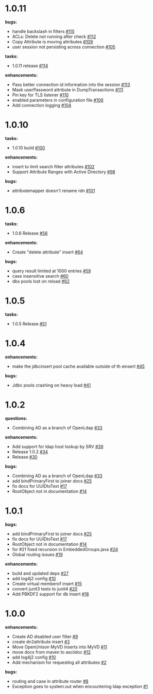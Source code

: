 # 1.0.11

**bugs:**
 - handle backslash in filters [\#115](https://github.com/TremoloSecurity/MyVirtualDirectory/issues/115)
 - ACLs: Delete not running after check [\#112](https://github.com/TremoloSecurity/MyVirtualDirectory/issues/112)
 - Copy Attribute is moving attributes [\#109](https://github.com/TremoloSecurity/MyVirtualDirectory/issues/109)
 - user session not persisting across connection [\#105](https://github.com/TremoloSecurity/MyVirtualDirectory/issues/105)

**tasks:**
 - 1.0.11 release [\#114](https://github.com/TremoloSecurity/MyVirtualDirectory/issues/114)

**enhancements:**
 - Pass better connection id information into the session [\#113](https://github.com/TremoloSecurity/MyVirtualDirectory/issues/113)
 - Mask userPassword attribute in DumpTransactions [\#111](https://github.com/TremoloSecurity/MyVirtualDirectory/issues/111)
 - Pin key for TLS listener [\#110](https://github.com/TremoloSecurity/MyVirtualDirectory/issues/110)
 - enabled parameters in configuration file [\#106](https://github.com/TremoloSecurity/MyVirtualDirectory/issues/106)
 - Add connection logging [\#104](https://github.com/TremoloSecurity/MyVirtualDirectory/issues/104)

# 1.0.10

**tasks:**
 - 1.0.10 build [\#100](https://github.com/TremoloSecurity/MyVirtualDirectory/issues/100)

**enhancements:**
 - insert to limit search filter attributes [\#102](https://github.com/TremoloSecurity/MyVirtualDirectory/issues/102)
 - Support Attribute Ranges with Active Directory [\#98](https://github.com/TremoloSecurity/MyVirtualDirectory/issues/98)

**bugs:**
 - attributemapper doesn't rename rdn [\#101](https://github.com/TremoloSecurity/MyVirtualDirectory/issues/101)


# 1.0.6

**tasks:**
 - 1.0.6 Release [\#56](https://github.com/TremoloSecurity/MyVirtualDirectory/issues/56)

**enhancements:**
 - Create "delete attribute" insert [\#64](https://github.com/TremoloSecurity/MyVirtualDirectory/issues/64)

**bugs:**
 - query result limited at 1000 entries [\#59](https://github.com/TremoloSecurity/MyVirtualDirectory/issues/59)
 - case insensitive search [\#60](https://github.com/TremoloSecurity/MyVirtualDirectory/issues/60)
 - dbs pools lost on reload [\#62](https://github.com/TremoloSecurity/MyVirtualDirectory/issues/62)

# 1.0.5

**tasks:**
 - 1.0.5 Release [\#51](https://github.com/TremoloSecurity/MyVirtualDirectory/issues/51)

# 1.0.4

**enhancements:**
 - make the jdbcinsert pool cache available outside of th einsert [\#45](https://github.com/TremoloSecurity/MyVirtualDirectory/issues/45)

**bugs:**
 - Jdbc pools crashing on heavy load [\#41](https://github.com/TremoloSecurity/MyVirtualDirectory/issues/41)


# 1.0.2
**questions:**
 - Combining AD as a branch of OpenLdap [\#33](https://github.com/TremoloSecurity/MyVirtualDirectory/issues/33)

**enhancements:**
 - Add support for ldap host lookup by SRV [\#39](https://github.com/TremoloSecurity/MyVirtualDirectory/issues/39)
 - Release 1.0.2 [\#34](https://github.com/TremoloSecurity/MyVirtualDirectory/issues/34)
 - Release [\#30](https://github.com/TremoloSecurity/MyVirtualDirectory/issues/30)

**bugs:**
 - Combining AD as a branch of OpenLdap [\#33](https://github.com/TremoloSecurity/MyVirtualDirectory/issues/33)
 - add bindPrimaryFirst to joiner docs [\#25](https://github.com/TremoloSecurity/MyVirtualDirectory/issues/25)
 - fix docs for UUIDtoText [\#17](https://github.com/TremoloSecurity/MyVirtualDirectory/issues/17)
 - RootObject not in documentation [\#14](https://github.com/TremoloSecurity/MyVirtualDirectory/issues/14)


# 1.0.1
**bugs:**
 - add bindPrimaryFirst to joiner docs [\#25](https://github.com/TremoloSecurity/MyVirtualDirectory/issues/25)
 - fix docs for UUIDtoText [\#17](https://github.com/TremoloSecurity/MyVirtualDirectory/issues/17)
 - RootObject not in documentation [\#14](https://github.com/TremoloSecurity/MyVirtualDirectory/issues/14)
 - for #21 fixed recursion in EmbeddedGroups.java [\#24](https://github.com/TremoloSecurity/MyVirtualDirectory/pull/24)
 - Global routing issues [\#19](https://github.com/TremoloSecurity/MyVirtualDirectory/issues/19)

**enhancements:**
 - build and updated deps [\#27](https://github.com/TremoloSecurity/MyVirtualDirectory/issues/27)
 - add log4j2 config [\#10](https://github.com/TremoloSecurity/MyVirtualDirectory/issues/10)
 - Create virtual memberof insert [\#15](https://github.com/TremoloSecurity/MyVirtualDirectory/issues/15)
 - convert junit3 tests to junit4 [\#20](https://github.com/TremoloSecurity/MyVirtualDirectory/issues/20)
 - Add PBKDF2 support for db insert [\#18](https://github.com/TremoloSecurity/MyVirtualDirectory/issues/18)

# 1.0.0
**enhancements:**
 - Create AD disabled user filter [\#9](https://github.com/TremoloSecurity/MyVirtualDirectory/issues/9)
 - create dn2attribute insert [\#3](https://github.com/TremoloSecurity/MyVirtualDirectory/issues/3)
 - Move OpenUnison MyVD inserts into MyVD [\#11](https://github.com/TremoloSecurity/MyVirtualDirectory/issues/11)
 - move docs from maven to asciidoc [\#12](https://github.com/TremoloSecurity/MyVirtualDirectory/issues/12)
 - add log4j2 config [\#10](https://github.com/TremoloSecurity/MyVirtualDirectory/issues/10)
 - Add mechanism for requesting all attributes [\#2](https://github.com/TremoloSecurity/MyVirtualDirectory/issues/2)

**bugs:**
 - routing and case in attribute router [\#8](https://github.com/TremoloSecurity/MyVirtualDirectory/issues/8)
 - Exception goes to system.out when encountering ldap exception [\#1](https://github.com/TremoloSecurity/MyVirtualDirectory/issues/1)
